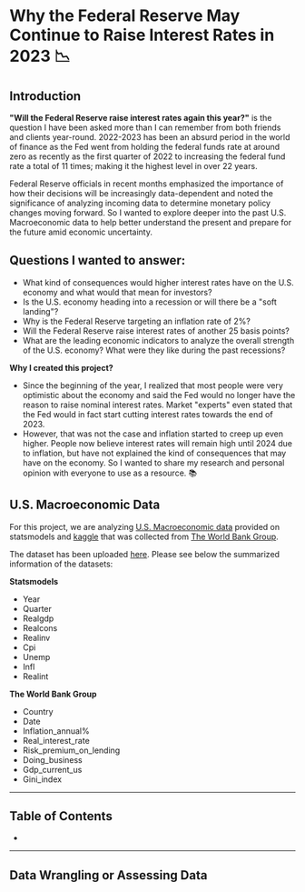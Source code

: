 # Why the Federal Reserve May Continue to Raise Interest Rates in 2023 :chart_with_downwards_trend:

## Introduction

**"Will the Federal Reserve raise interest rates again this year?"** is the question I have been asked more than I can remember from both friends and clients year-round. 2022-2023 has been an absurd period in the world of finance as the Fed went from holding the federal funds rate at around zero as recently as the first quarter of 2022 to increasing the federal fund rate a total of 11 times; making it the highest level in over 22 years.

Federal Reserve officials in recent months emphasized the importance of how their decisions will be increasingly data-dependent and noted the significance of analyzing incoming data to determine monetary policy changes moving forward. So I wanted to explore deeper into the past U.S. Macroeconomic data to help better understand the present and prepare for the future amid economic uncertainty. 

## Questions I wanted to answer:
- What kind of consequences would higher interest rates have on the U.S. economy and what would that mean for investors?
- Is the U.S. economy heading into a recession or will there be a "soft landing"?
- Why is the Federal Reserve targeting an inflation rate of 2%?
- Will the Federal Reserve raise interest rates of another 25 basis points?
- What are the leading economic indicators to analyze the overall strength of the U.S. economy? What were they like during the past recessions? 

**Why I created this project?**
- Since the beginning of the year, I realized that most people were very optimistic about the economy and said the Fed would no longer have the reason to raise nominal interest rates. Market "experts" even stated that the Fed would in fact start cutting interest rates towards the end of 2023.
- However, that was not the case and inflation started to creep up even higher. People now believe interest rates will remain high until 2024 due to inflation, but have not explained the kind of consequences that may have on the economy. So I wanted to share my research and personal opinion with everyone to use as a resource. :books:

## U.S. Macroeconomic Data
For this project, we are analyzing [U.S. Macroeconomic data](https://www.statsmodels.org/stable/datasets/generated/macrodata.html) provided on statsmodels and [kaggle](https://www.kaggle.com/datasets/nicolasgonzalezmunoz/world-bank-world-development-indicators) that was collected from [The World Bank Group](https://www.worldbank.org/en/about/legal/terms-of-use-for-datasets).

The dataset has been uploaded [here](https://github.com/tylerchg/Project_1). Please see below the summarized information of the datasets:

**Statsmodels**
- Year
- Quarter
- Realgdp
- Realcons
- Realinv
- Cpi
- Unemp
- Infl
- Realint

**The World Bank Group**
- Country
- Date
- Inflation_annual%
- Real_interest_rate
- Risk_premium_on_lending
- Doing_business
- Gdp_current_us
- Gini_index

***

## Table of Contents
- 

***

## Data Wrangling or Assessing Data

